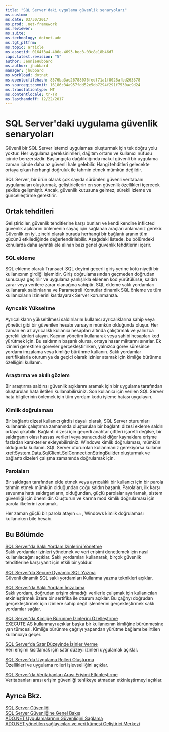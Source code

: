 ```yaml
---
title: "SQL Server'daki uygulama güvenlik senaryoları"
ms.custom: 
ms.date: 03/30/2017
ms.prod: .net-framework
ms.reviewer: 
ms.suite: 
ms.technology: dotnet-ado
ms.tgt_pltfrm: 
ms.topic: article
ms.assetid: 0164f3a4-406e-4693-bec3-03c8e18b46d7
caps.latest.revision: "5"
author: JennieHubbard
ms.author: jhubbard
manager: jhubbard
ms.workload: dotnet
ms.openlocfilehash: 8576ba3ae26788076fedf71a1f8028afbd263378
ms.sourcegitcommit: 16186c34a957fdd52e5db7294f291f7530ac9d24
ms.translationtype: MT
ms.contentlocale: tr-TR
ms.lasthandoff: 12/22/2017
---
```

# <a name="application-security-scenarios-in-sql-server"></a>SQL Server'daki uygulama güvenlik senaryoları
Güvenli bir SQL Server istemci uygulaması oluşturmak için tek doğru yolu yoktur. Her uygulama gereksinimleri, dağıtım ortamı ve kullanıcı nüfusu içinde benzersizdir. Başlangıçta dağıtıldığında makul güvenli bir uygulama zaman içinde daha az güvenli hale gelebilir. Hangi tehditleri gelecekte ortaya çıkan herhangi doğruluk ile tahmin etmek mümkün değildir.  
  
 SQL Server, bir ürün olarak çok sayıda sürümleri güvenli veritabanı uygulamaları oluşturmak, geliştiricilerin en son güvenlik özellikleri içerecek şekilde gelişmiştir. Ancak, güvenlik kutusuna gelmez; sürekli izleme ve güncelleştirme gerektirir.  
  
## <a name="common-threats"></a>Ortak tehditleri  
 Geliştiriciler, güvenlik tehditlerine karşı bunları ve kendi kendine inflicted güvenlik açıklarını önlemenin sayaç için sağlanan araçları anlamanız gerekir. Güvenlik en iyi, zinciri olarak burada herhangi bir bağlantı aranın tüm gücünü etkilediğinde değerlendirilebilir. Aşağıdaki listede, bu bölümdeki konularda daha ayrıntılı ele alınan bazı genel güvenlik tehditlerini içerir.  
  
### <a name="sql-injection"></a>SQL ekleme  
 SQL ekleme olarak Transact-SQL deyimi geçerli giriş yerine kötü niyetli bir kullanıcının girdiği işlemidir. Giriş doğrulamasından geçmeden doğrudan sunucuya geçirilir ve uygulama yanlışlıkla eklenen kod yürütülürse, saldırı zarar veya verilere zarar olanağına sahiptir. SQL ekleme saklı yordamları kullanarak saldırılarına ve Parametreli Komutlar dinamik SQL önleme ve tüm kullanıcıların izinlerini kısıtlayarak Server korunmanıza.  
  
### <a name="elevation-of-privilege"></a>Ayrıcalık Yükseltme  
 Ayrıcalıkların yükseltilmesi saldırılarını kullanıcı ayrıcalıklarına sahip veya yönetici gibi bir güvenilen hesabı varsayın mümkün olduğunda oluşur. Her zaman en az ayrıcalıklı kullanıcı hesapları altında çalıştırmak ve yalnızca gerekli izinleri atayın. Kaçının yönetim kullanarak veya sahibi hesapları kod yürütmek için. Bu saldırının başarılı olursa, ortaya hasar miktarını sınırlar. Ek izinleri gerektiren görevler gerçekleştirirken, yalnızca görev süresince yordamı imzalama veya kimliğe bürünme kullanın. Saklı yordamlar sertifikalarla oturum ya da geçici olarak izinler atamak için kimliğe bürünme özelliğini kullanın.  
  
### <a name="probing-and-intelligent-observation"></a>Araştırma ve akıllı gözlem  
 Bir araştırma saldırısı güvenlik açıklarını aramak için bir uygulama tarafından oluşturulan hata iletileri kullanabilirsiniz. Son kullanıcı için verilen SQL Server hata bilgilerinin önlemek için tüm yordam kodu işleme hatası uygulayın.  
  
### <a name="authentication"></a>Kimlik doğrulaması  
 Bir bağlantı dizesi kullanıcı girdisi dayalı olarak, SQL Server oturumları kullanarak çalıştırma zamanında oluşturulan bir bağlantı dizesi ekleme saldırı ortaya çıkabilir. Bağlantı dizesi için geçerli anahtar çiftleri işaretli değilse, bir saldırganın olası hassas verileri veya sunucudaki diğer kaynaklara erişme fazladan karakterler ekleyebilirsiniz. Windows kimlik doğrulaması, mümkün olduğunda kullanın. SQL Server oturumları kullanmanız gerekiyorsa kullanın <xref:System.Data.SqlClient.SqlConnectionStringBuilder> oluşturmak ve bağlantı dizeleri çalışma zamanında doğrulamak için.  
  
### <a name="passwords"></a>Parolaları  
 Bir saldırgan tarafından elde etmek veya ayrıcalıklı bir kullanıcı için bir parola tahmin etmek mümkün olduğundan çoğu saldırı başarılı. Parolaları, ilk karşı savunma hattı saldırganların, olduğundan, güçlü parolalar ayarlamak, sistem güvenliği için önemlidir. Oluşturun ve karma mod kimlik doğrulaması için parola ilkelerini zorlamak.  
  
 Her zaman güçlü bir parola atayın `sa` , Windows kimlik doğrulaması kullanırken bile hesabı.  
  
## <a name="in-this-section"></a>Bu Bölümde  
 [SQL Server'da Saklı Yordam İzinlerini Yönetme](../../../../../docs/framework/data/adonet/sql/managing-permissions-with-stored-procedures-in-sql-server.md)  
 Saklı yordamlar izinleri yönetmek ve veri erişimi denetlemek için nasıl kullanılacağını açıklar. Saklı yordamları kullanarak, birçok güvenlik tehditlerine karşı yanıt için etkili bir yoldur.  
  
 [SQL Server’da Secure Dynamic SQL Yazma](../../../../../docs/framework/data/adonet/sql/writing-secure-dynamic-sql-in-sql-server.md)  
 Güvenli dinamik SQL saklı yordamları Kullanma yazma teknikleri açıklar.  
  
 [SQL Server'da Saklı Yordam İmzalama](../../../../../docs/framework/data/adonet/sql/signing-stored-procedures-in-sql-server.md)  
 Saklı yordam, doğrudan erişim olmadığı verilerle çalışmak için kullanıcıları etkinleştirmek üzere bir sertifika ile oturum açıklar. Bu çağrıyı doğrudan gerçekleştirmek için izinlere sahip değil işlemlerini gerçekleştirmek saklı yordamlar sağlar.  
  
 [SQL Server'da Kimliğe Bürünme İzinlerini Özelleştirme](../../../../../docs/framework/data/adonet/sql/customizing-permissions-with-impersonation-in-sql-server.md)  
 EXECUTE AS kullanmayı açıklar başka bir kullanıcının kimliğine bürünmesine yan tümcesi. Kimliğe bürünme çağrıyı yapandan yürütme bağlamı belirtilen kullanıcıya geçer.  
  
 [SQL Server’da Satır Düzeyinde İzinler Verme](../../../../../docs/framework/data/adonet/sql/granting-row-level-permissions-in-sql-server.md)  
 Veri erişimi kısıtlamak için satır düzeyi izinleri uygulamak açıklar.  
  
 [SQL Server’da Uygulama Rolleri Oluşturma](../../../../../docs/framework/data/adonet/sql/creating-application-roles-in-sql-server.md)  
 Özellikleri ve uygulama rolleri işlevselliğini açıklar.  
  
 [SQL Server'da Veritabanları Arası Erişimi Etkinleştirme](../../../../../docs/framework/data/adonet/sql/enabling-cross-database-access-in-sql-server.md)  
 Veritabanları arası erişim güvenliği tehlikeye atmadan etkinleştirmeyi açıklar.  
  
## <a name="see-also"></a>Ayrıca Bkz.  
 [SQL Server Güvenliği](../../../../../docs/framework/data/adonet/sql/sql-server-security.md)  
 [SQL Server Güvenliğine Genel Bakış](../../../../../docs/framework/data/adonet/sql/overview-of-sql-server-security.md)  
 [ADO.NET Uygulamalarının Güvenliğini Sağlama](../../../../../docs/framework/data/adonet/securing-ado-net-applications.md)  
 [ADO.NET yönetilen sağlayıcıları ve veri kümesi Geliştirici Merkezi](http://go.microsoft.com/fwlink/?LinkId=217917)
